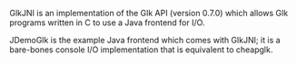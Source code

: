 GlkJNI is an implementation of the Glk API (version 0.7.0)
which allows Glk programs written in C to use a Java frontend for I/O.

JDemoGlk is the example Java frontend which comes with GlkJNI; it is a bare-bones console I/O implementation that is equivalent to cheapglk.
